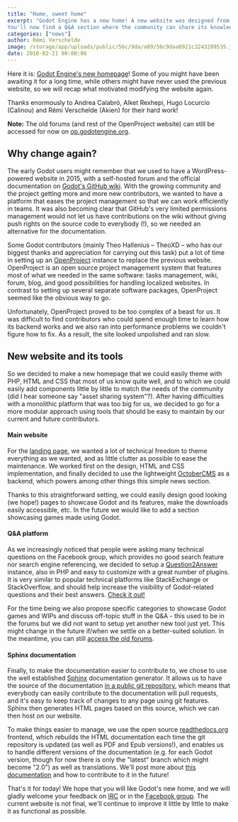 ```yaml
---
title: "Home, sweet home"
excerpt: "Godot Engine has a new home! A new website was designed from the ground up with a modular design, so that it can easily be extended and customized to fit our needs.
You'll now find a Q&A section where the community can share its knowledge, and a new documentation system that can be contributed to directly via pull requests!"
categories: ["news"]
author: Rémi Verschelde
image: /storage/app/uploads/public/56c/9da/a89/56c9daa8921c3243289535.jpg
date: 2016-02-21 00:00:00
---
```


Here it is: [Godot Engine's new homepage](/)! Some of you might have been awaiting it for a long time, while others might have never used the previous website, so we will recap what motivated modifying the website again.

Thanks enormously to Andrea Calabró, Alket Rexhepi, Hugo Locurcio (Calinou) and Rémi Verschelde (Akien) for their hard work!

**Note:** The old forums (and rest of the OpenProject website) can still be accessed for now on [op.godotengine.org](http://op.godotengine.org/projects/godot-engine). 

## Why change again?

The early Godot users might remember that we used to have a WordPress-powered website in 2015, with a self-hosted forum and the official documentation on [Godot's GitHub wiki](https://github.com/godotengine/godot/wiki). With the growing community and the project getting more and more new contributors, we wanted to have a platform that eases the project management so that we can work efficiently in teams. It was also becoming clear that GitHub's very limited permissions management would not let us have contributions on the wiki without giving push rights on the source code to everybody (!), so we needed an alternative for the documentation.

Some Godot contributors (mainly Theo Hallenius – TheoXD – who has our biggest thanks and appreciation for carrying out this task) put a lot of time in setting up an [OpenProject](https://www.openproject.org) instance to replace the previous website. OpenProject is an open source project management system that features most of what we needed in the same software: tasks management, wiki, forum, blog, and good possibilities for handling localized websites. In contrast to setting up several separate software packages, OpenProject seemed like the obvious way to go.

Unfortunately, OpenProject proved to be too complex of a beast for us. It was difficult to find contributors who could spend enough time to learn how its backend works and we also ran into performance problems we couldn't figure how to fix. As a result, the site looked unpolished and ran slow.

## New website and its tools

So we decided to make a new homepage that we could easily theme with PHP, HTML and CSS that most of us know quite well, and to which we could easily add components little by little to match the needs of the community (did I hear someone say "asset sharing system"?). After having difficulties with a monolithic platform that was too big for us, we decided to go for a more modular approach using tools that should be easy to maintain by our current and future contributors.

#### Main website

For the [landing page](/), we wanted a lot of technical freedom to theme everything as we wanted, and as little clutter as possible to ease the maintenance. We worked first on the design, HTML and CSS implementation, and finally decided to use the lightweight [OctoberCMS](https://octobercms.com) as a backend, which powers among other things this simple news section.

Thanks to this straightforward setting, we could easily design good looking (we hope!) pages to showcase Godot and its features, make the downloads easily accessible, etc. In the future we would like to add a section showcasing games made using Godot.

#### Q&A platform

As we increasingly noticed that people were asking many technical questions on the Facebook group, which provides no good search feature nor search engine referencing, we decided to setup a [Question2Answer](http://www.question2answer.org) instance, also in PHP and easy to customize with a great number of plugins. It is very similar to popular technical platforms like StackExchange or StackOverflow, and should help increase the visibility of Godot-related questions and their best answers. [Check it out!](/qa)

For the time being we also propose specific categories to showcase Godot games and WIPs and discuss off-topic stuff in the Q&A - this used to be in the forums but we did not want to setup yet another new tool just yet. This might change in the future if/when we settle on a better-suited solution. In the meantime, you can still [access the old forums](http://op.godotengine.org/projects/godot-engine/boards).

#### Sphinx documentation

Finally, to make the documentation easier to contribute to, we chose to use the well established [Sphinx](http://www.sphinx-doc.org) documentation generator. It allows us to have the source of the documentation [in a public git repository](https://github.com/godotengine/godot-docs), which means that everybody can easily contribute to the documentation will pull requests, and it's easy to keep track of changes to any page using git features. Sphinx then generates HTML pages based on this source, which we can then host on our website.

To make things easier to manage, we use the open source [readthedocs.org](http://readthedocs.org) frontend, which rebuilds the HTML documentation each time the git repository is updated (as well as PDF and Epub versions!), and enables us to handle different versions of the documentation (e.g. for each Godot version, though for now there is only the "latest" branch which might become "2.0") as well as translations. We'll post more about [this documentation](http://docs.godotengine.org) and how to contribute to it in the future!

That's it for today! We hope that you will like Godot's new home, and we will gladly welcome your feedback on [IRC](http://webchat.freenode.net/?channels=#godotengine) or in the [Facebook group](https://www.facebook.com/groups/godotengine/). The current website is not final, we'll continue to improve it little by little to make it as functional as possible.